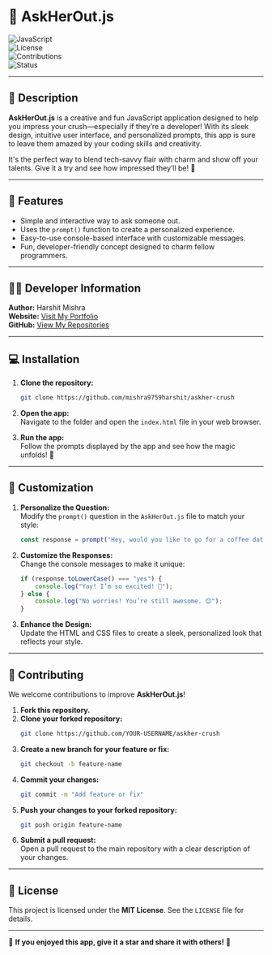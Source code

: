 # 💖 AskHerOut.js  

![JavaScript](https://img.shields.io/badge/Language-JavaScript-yellow)  
![License](https://img.shields.io/badge/License-MIT-blue)  
![Contributions](https://img.shields.io/badge/Contributions-Welcome-brightgreen)  
![Status](https://img.shields.io/badge/Status-Active-green)

---

## 📖 Description  

**AskHerOut.js** is a creative and fun JavaScript application designed to help you impress your crush—especially if they’re a developer! With its sleek design, intuitive user interface, and personalized prompts, this app is sure to leave them amazed by your coding skills and creativity.  

It's the perfect way to blend tech-savvy flair with charm and show off your talents. Give it a try and see how impressed they’ll be! 🌹

---

## 🚀 Features  

- Simple and interactive way to ask someone out.  
- Uses the `prompt()` function to create a personalized experience.  
- Easy-to-use console-based interface with customizable messages.  
- Fun, developer-friendly concept designed to charm fellow programmers.  

---

## 🧑‍💻 Developer Information  

**Author:** Harshit Mishra  
**Website:** [Visit My Portfolio](https://mishraharshit.vercel.app)  
**GitHub:** [View My Repositories](https://github.com/mishra9759harshit)  

---

## 💻 Installation  

1. **Clone the repository:**  
   ```bash
   git clone https://github.com/mishra9759harshit/askher-crush
   ```

2. **Open the app:**  
   Navigate to the folder and open the `index.html` file in your web browser.

3. **Run the app:**  
   Follow the prompts displayed by the app and see how the magic unfolds! 🎉  

---

## 🎨 Customization  

1. **Personalize the Question:**  
   Modify the `prompt()` question in the `AskHerOut.js` file to match your style:  
   ```javascript
   const response = prompt("Hey, would you like to go for a coffee date with me? ☕");
   ```

2. **Customize the Responses:**  
   Change the console messages to make it unique:  
   ```javascript
   if (response.toLowerCase() === "yes") {
       console.log("Yay! I’m so excited! 🎉");
   } else {
       console.log("No worries! You’re still awesome. 😊");
   }
   ```

3. **Enhance the Design:**  
   Update the HTML and CSS files to create a sleek, personalized look that reflects your style.

---

## 🤝 Contributing  

We welcome contributions to improve **AskHerOut.js**!  

1. **Fork this repository.**  
2. **Clone your forked repository:**  
   ```bash
   git clone https://github.com/YOUR-USERNAME/askher-crush
   ```  
3. **Create a new branch for your feature or fix:**  
   ```bash
   git checkout -b feature-name
   ```  
4. **Commit your changes:**  
   ```bash
   git commit -m "Add feature or fix"
   ```  
5. **Push your changes to your forked repository:**  
   ```bash
   git push origin feature-name
   ```  
6. **Submit a pull request:**  
   Open a pull request to the main repository with a clear description of your changes.  

---

## 📄 License  

This project is licensed under the **MIT License**. See the `LICENSE` file for details.  

---

🌟 **If you enjoyed this app, give it a star and share it with others!** 🌟 
